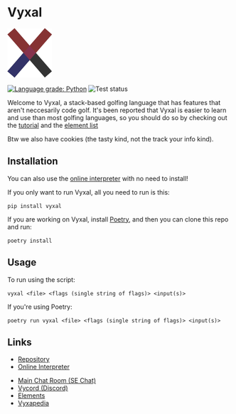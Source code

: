 # Vyxal

![Vyxal Logo](./documents/logo/vylogo.png)

[![Language grade: Python](https://img.shields.io/lgtm/grade/python/g/Vyxal/Vyxal.svg?logo=lgtm&logoWidth=18)](https://lgtm.com/projects/g/Vyxal/Vyxal/context:python) ![Test status](https://github.com/Vyxal/Vyxal/actions/workflows/run-tests.yaml/badge.svg)

Welcome to Vyxal, a stack-based golfing language that has features that aren't neccesarily code golf. It's been reported that Vyxal is easier to learn and use than
most golfing languages, so you should do so by checking out the [tutorial](https://vyxapedia.hyper-neutrino.xyz/beginners) and the [element list](https://github.com/Vyxal/Vyxal/blob/main/documents/knowledge/elements.md)

Btw we also have cookies (the tasty kind, not the track your info kind).


## Installation

You can also use the [online interpreter](https://vyxal.pythonanywhere.com) with no need to install!

If you only want to run Vyxal, all you need to run is this:
```
pip install vyxal
```

If you are working on Vyxal, install [Poetry](https://python-poetry.org), and then you can clone this repo and run:
```
poetry install
```

## Usage

To run using the script:
```
vyxal <file> <flags (single string of flags)> <input(s)>
```

If you're using Poetry:
```
poetry run vyxal <file> <flags (single string of flags)> <input(s)>
```


## Links

- [Repository](https://github.com/Vyxal/Vyxal)
- [Online Interpreter](http://vyxal.pythonanywhere.com)
<!-- TODO: fix broken links
- [Tutorial](https://github.com/Vyxal/Vyxal/blob/master/docs/Tutorial.md)
- [Codepage](https://github.com/Vyxal/Vyxal/blob/master/docs/codepage.txt)
-->
- [Main Chat Room (SE Chat)](https://chat.stackexchange.com/rooms/106764/vyxal)
- [Vycord (Discord)](https://discord.gg/hER4Avd6fz)
- [Elements](https://github.com/Vyxal/Vyxal/blob/v2.6.0/documents/knowledge/elements.md)
- [Vyxapedia](https://vyxapedia.hyper-neutrino.xyz/)
